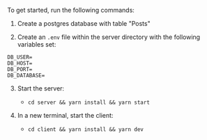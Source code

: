 To get started, run the following commands:

1. Create a postgres database with table "Posts"

2. Create an `.env` file within the server directory with the following variables set:

```
DB_USER=
DB_HOST=
DB_PORT=
DB_DATABASE=
```

3. Start the server:

   - `cd server && yarn install && yarn start`

4. In a new terminal, start the client:
   - `cd client && yarn install && yarn dev`
